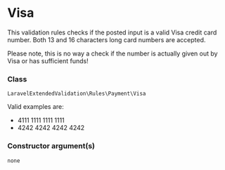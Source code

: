 # Visa
This validation rules checks if the posted input is a valid Visa credit card number. 
Both 13 and 16 characters long card numbers are accepted.

Please note, this is no way a check if the number is actually given out by Visa or has sufficient funds!

### Class
`LaravelExtendedValidation\Rules\Payment\Visa`

Valid examples are:

- 4111 1111 1111 1111
- 4242 4242 4242 4242

### Constructor argument(s)

```php
none
```